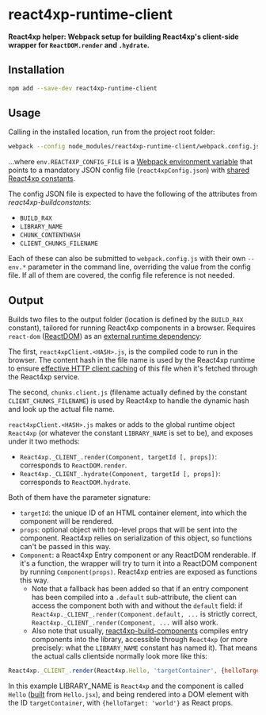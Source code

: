 # react4xp-runtime-client

**React4xp helper: Webpack setup for building React4xp's client-side wrapper for `ReactDOM.render` and `.hydrate`.**


## Installation

```bash
npm add --save-dev react4xp-runtime-client
```

## Usage

Calling in the installed location, run from the project root folder:

```bash
webpack --config node_modules/react4xp-runtime-client/webpack.config.js --env.REACT4XP_CONFIG_FILE=path/to/react4xpConfig.json
```
...where `env.REACT4XP_CONFIG_FILE` is a [Webpack environment variable](https://webpack.js.org/guides/environment-variables) that points to a mandatory JSON config file (`react4xpConfig.json`) with [shared React4xp constants](https://www.npmjs.com/package/react4xp-buildconstants).

The config JSON file is expected to have the following of the attributes from _react4xp-buildconstants_:
  - `BUILD_R4X`
  - `LIBRARY_NAME`
  - `CHUNK_CONTENTHASH` 
  - `CLIENT_CHUNKS_FILENAME`

Each of these can also be submitted to `webpack.config.js` with their own `--env.*` parameter in the command line, overriding the value from the config file. If all of them are covered, the config file reference is not needed.

## Output

Builds two files to the output folder (location is defined by the `BUILD_R4X` constant), tailored for running React4xp components in a browser. Requires `react-dom` ([ReactDOM](https://reactjs.org/docs/react-dom.html)) as an [external runtime dependency](https://webpack.js.org/configuration/externals/):

The first, `react4xpClient.<HASH>.js`, is the compiled code to run in the browser. The content hash in the file name is used by the React4xp runtime to ensure [effective HTTP client caching](https://developers.google.com/web/fundamentals/performance/optimizing-content-efficiency/http-caching) of this file when it's fetched through the React4xp service.

The second, `chunks.client.js` (filename actually defined by the constant `CLIENT_CHUNKS_FILENAME`) is used by React4xp to handle the dynamic hash and look up the actual file name.

`react4xpClient.<HASH>.js` makes or adds to the global runtime object `React4xp` (or whatever the constant `LIBRARY_NAME` is set to be), and exposes under it two methods:

  - `React4xp._CLIENT_.render(Component, targetId [, props])`: corresponds to `ReactDOM.render`. 
  - `React4xp._CLIENT_.hydrate(Component, targetId [, props])`: corresponds to `ReactDOM.hydrate`.

Both of them have the parameter signature:

  - `targetId`: the unique ID of an HTML container element, into which the component will be rendered.
  - `props`: optional object with top-level props that will be sent into the component. React4xp relies on serialization of this object, so functions can't be passed in this way.
  - `Component`: a React4xp Entry component or any ReactDOM renderable. If it's a function, the wrapper will try to turn it into a ReactDOM component by running `Component(props)`. React4xp entries are exposed as functions this way. 
    - Note that a fallback has been added so that if an entry component has been compiled into a `.default` sub-attribute, the client can access the component both with and without the `default` field: if `React4xp._CLIENT_.render(Component.default, ...` is strictly correct, `React4xp._CLIENT_.render(Component, ...` will also work.
    - Also note that usually, [react4xp-build-components](https://www.npmjs.com/package/react4xp-build-components) compiles entry components into the library, accessible through `React4xp` (or more precisely: what the `LIBRARY_NAME` constant has named it). That means the actual calls clientside normally look more like this: 
    
```javascript
React4xp._CLIENT_.render(React4xp.Hello, 'targetContainer', {helloTarget: 'world'});
``` 

In this example LIBRARY_NAME is `React4xp` and the component is called `Hello` ([built](https://www.npmjs.com/package/react4xp-build-components) from `Hello.jsx`), and being rendered into a DOM element with the ID `targetContainer`, with `{helloTarget: 'world'}` as React props.
